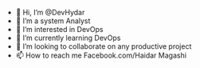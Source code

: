 - 👋 Hi, I’m @DevHydar
- 👋 I’m a system Analyst
- 👀 I’m interested in DevOps
- 🌱 I’m currently learning DevOps
- 💞️ I’m looking to collaborate on any productive project
- 📫 How to reach me Facebook.com/Haidar Magashi

<!---
DevHydar/DevHydar is a ✨ special ✨ repository because its `README.md` (this file) appears on your GitHub profile.
You can click the Preview link to take a look at your changes.
--->
